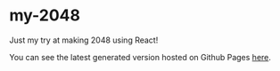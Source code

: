 # my-2048

Just my try at making 2048 using React!

You can see the latest generated version hosted on Github Pages [here](http://berna1995.github.io/my-2048).